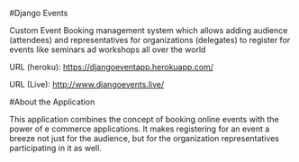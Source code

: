 #Django Events

Custom Event Booking management system which allows adding audience (attendees) and representatives for organizations (delegates) to register for events like seminars ad workshops all over the world

URL (heroku): https://djangoeventapp.herokuapp.com/

URL (Live): http://www.djangoevents.live/

#About the Application

This application combines the concept of booking online events with the power of e commerce applications. It makes registering for an event a breeze not just for the audience, but for the organization representatives participating in it as well.
